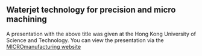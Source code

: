 ## Waterjet technology for precision and micro machining

A presentation with the above title was given at the Hong Kong University of Science and Technology. You can view the presentation via the [MICROmanufacturing website](http://www.micromanufacturing.com/showthread.php?t=892)